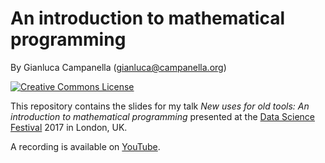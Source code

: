# An introduction to mathematical programming

By Gianluca Campanella (<gianluca@campanella.org>)

[![Creative Commons License](https://i.creativecommons.org/l/by/4.0/80x15.png)](http://creativecommons.org/licenses/by/4.0/)

This repository contains the slides for my talk *New uses for old tools: An introduction to mathematical programming* presented at the [Data Science Festival](http://datasciencefestival.com/) 2017 in London, UK.

A recording is available on [YouTube](https://www.youtube.com/watch?v=sne94-2u9BE).
